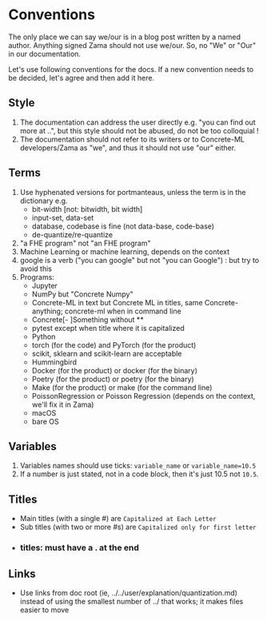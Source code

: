 # Conventions

The only place we can say we/our is in a blog post written by a named author. Anything signed Zama should not use we/our. So, no "We" or "Our" in our documentation.

Let's use following conventions for the docs. If a new convention needs to be decided, let's agree and then add it here.

## Style

1. The documentation can address the user directly e.g. "you can find out more at ..", but this
   style should not be abused, do not be too colloquial !
1. The documentation should not refer to its writers or to Concrete-ML developers/Zama as "we",
   and thus it should not use "our" either.

## Terms

1. Use hyphenated versions for portmanteaus, unless the term is in the dictionary e.g.
   - bit-width \[not: bitwidth, bit width\]
   - input-set, data-set
   - database, codebase is fine (not data-base, code-base)
   - de-quantize/re-quantize
1. "a FHE program" not "an FHE program"
1. Machine Learning or machine learning, depends on the context
1. google is a verb ("you can google" but not "you can Google") : but try to avoid this
1. Programs:
   - Jupyter
   - NumPy but "Concrete Numpy"
   - Concrete-ML in text but Concrete ML in titles, same Concrete-anything; concrete-ml when in command line
   - Concrete\[- \]Something without \*\*
   - pytest except when title where it is capitalized
   - Python
   - torch (for the code) and PyTorch (for the product)
   - scikit, sklearn and scikit-learn are acceptable
   - Hummingbird
   - Docker (for the product) or docker (for the binary)
   - Poetry (for the product) or poetry (for the binary)
   - Make (for the product) or make (for the command line)
   - PoissonRegression or Poisson Regression (depends on the context, we'll fix it in Zama)
   - macOS
   - bare OS

## Variables

1. Variables names should use ticks: `variable_name` or `variable_name=10.5`
1. If a number is just stated, not in a code block, then it's just 10.5 not `10.5`.

## Titles

- Main titles (with a single #) are `Capitalized at Each Letter`
- Sub titles (with two or more #s) are `Capitalized only for first letter`
- ### titles: must have a . at the end

## Links

- Use links from doc root (ie, ../../user/explanation/quantization.md) instead of using the smallest number of ../ that works; it makes files easier to move
